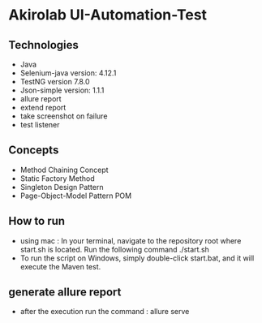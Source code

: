 
# Akirolab UI-Automation-Test

## Technologies
* Java
* Selenium-java version: 4.12.1
* TestNG version 7.8.0
* Json-simple version: 1.1.1
* allure report
* extend report
* take screenshot on failure
* test listener

## Concepts
* Method Chaining Concept
* Static Factory Method
* Singleton Design Pattern
* Page-Object-Model Pattern POM

## How to run 
* using mac : In your terminal, navigate to the repository root where start.sh is located. Run the following command  ./start.sh   
* To run the script on Windows, simply double-click start.bat, and it will execute the Maven test.

## generate allure report 
* after the execution run the command : allure serve